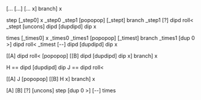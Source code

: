 
[... [...] [... x] branch] x


step [_step0] x
_step0 _step1 [popopop] [_stept] branch
_step1 [?] dipd roll<
_stept [uncons] dipd [dupdipd] dip x


times [_times0] x
_times0 _times1 [popopop] [_timest] branch
_times1 [dup 0 >] dipd roll<
_timest [--] dipd [dupdipd] dip x


[[A] dipd roll< [popopop] [[B] dipd [dupdipd] dip x] branch] x


H == dipd [dupdipd] dip
J == dipd roll<

[[A] J [popopop] [[B] H x] branch] x

[A]         [B]
[?]         [uncons]   step
[dup 0 >]   [--]       times


